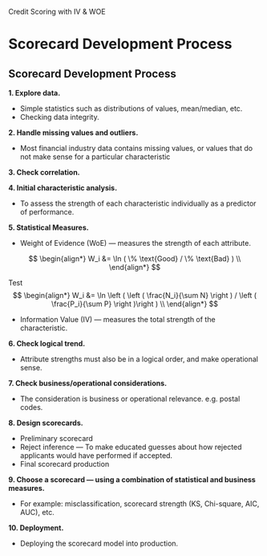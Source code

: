 Credit Scoring with IV & WOE

# Scorecard Development Process

## Scorecard Development Process

**1. Explore data.**
- Simple statistics such as distributions of values, mean/median, etc.
- Checking data integrity.

**2. Handle missing values and outliers.**
- Most financial industry data contains missing values, or values that do not make sense for a particular characteristic

**3. Check correlation.**

**4. Initial characteristic analysis.**
- To assess the strength of each characteristic individually as a predictor of performance.

**5. Statistical Measures.**
- Weight of Evidence (WoE) — measures the strength of each attribute.

$$
\begin{align*}
W_i &= \ln ( \% \text{Good} / \% \text{Bad} ) \\
\end{align*}
$$

Test
$$
\begin{align*}
W_i &= \ln \left ( \left ( \frac{N_i}{\sum N} \right ) / \left ( \frac{P_i}{\sum P} \right )\right ) \\
\end{align*}
$$

- Information Value (IV) — measures the total strength of the characteristic.

**6. Check logical trend.**
- Attribute strengths must also be in a logical order, and make operational sense.

**7. Check business/operational considerations.**
- The consideration is business or operational relevance. e.g. postal codes.

**8. Design scorecards.**
- Preliminary scorecard
- Reject inference — To make educated guesses about how rejected applicants would have performed if accepted.
- Final scorecard production

**9. Choose a scorecard — using a combination of statistical and business measures.**
- For example: misclassification, scorecard strength (KS, Chi-square, AIC, AUC), etc.

**10. Deployment.**
- Deploying the scorecard model into production.

